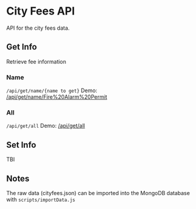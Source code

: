 City Fees API
==========

API for the city fees data.

Get Info
------
Retrieve fee information

### Name
`/api/get/name/{name to get}`
Demo: [/api/get/name/Fire%20Alarm%20Permit](http://cityfee.herokuapp.com/api/get/name/Fire%20Alarm%20Permit)

### All
`/api/get/all`
Demo: [/api/get/all](http://cityfee.herokuapp.com/api/get/all)

Set Info
------
TBI

Notes
------
The raw data (cityfees.json) can be imported into the MongoDB database with `scripts/importData.js`